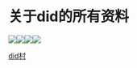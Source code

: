 # 关于did的所有资料
[![](https://img.shields.io/badge/-首页-blueviolet?style=for-the-badge)](https://bashumiddleschool.github.io/2021Did/)[![](https://img.shields.io/badge/-下载-blue?style=for-the-badge)](https://bashumiddleschool.github.io/2021Did/download)[![](https://img.shields.io/badge/-%E4%B8%8A%E4%BC%A0-green?style=for-the-badge)](https://bashumiddleschool.github.io/2021Did/upload)[![](https://img.shields.io/badge/-%E6%94%AF%E6%8C%81-red?style=for-the-badge)](https://bashumiddleschool.github.io/2021Did/support)    


[did村](https://baike.baidu.com/item/%E5%85%9A%E4%B8%9C%E6%9D%91/1300829?fr=aladdin)   
